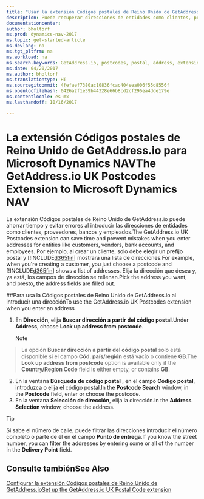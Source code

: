 ```yaml
---
title: "Usar la extensión Códigos postales de Reino Unido de GetAddress.io"
description: Puede recuperar direcciones de entidades como clientes, proveedores, empleados y bancos del Reino Unido desde el servicio GetAddress.io.
documentationcenter: 
author: bholtorf
ms.prod: dynamics-nav-2017
ms.topic: get-started-article
ms.devlang: na
ms.tgt_pltfrm: na
ms.workload: na
ms.search.keywords: GetAddress.io, postcodes, postal, address, extension
ms.date: 04/20/2017
ms.author: bholtorf
ms.translationtype: HT
ms.sourcegitcommit: 4fefaef7380ac10836fcac404eea006f55d8556f
ms.openlocfilehash: 0426a2f1e39b44328e66b8cd2cf296ea4dde179e
ms.contentlocale: es-mx
ms.lasthandoff: 10/16/2017

---
```


# <a name="the-getaddressio-uk-postcodes-extension-to-microsoft-dynamics-nav"></a><span data-ttu-id="2624c-103">La extensión Códigos postales de Reino Unido de GetAddress.io para Microsoft Dynamics NAV</span><span class="sxs-lookup"><span data-stu-id="2624c-103">The GetAddress.io UK Postcodes Extension to Microsoft Dynamics NAV</span></span>
<span data-ttu-id="2624c-104">La extensión Códigos postales de Reino Unido de GetAddress.io puede ahorrar tiempo y evitar errores al introducir las direcciones de entidades como clientes, proveedores, bancos y empleados.</span><span class="sxs-lookup"><span data-stu-id="2624c-104">The GetAddress.io UK Postcodes extension can save time and prevent mistakes when you enter addresses for entities like customers, vendors, bank accounts, and employees.</span></span> <span data-ttu-id="2624c-105">Por ejemplo, al crear un cliente, solo debe elegir un prefijo postal y [!INCLUDE[d365fin](includes/d365fin_md.md)] mostrará una lista de direcciones.</span><span class="sxs-lookup"><span data-stu-id="2624c-105">For example, when you're creating a customer, you just choose a postcode and [!INCLUDE[d365fin](includes/d365fin_md.md)] shows a list of addresses.</span></span> <span data-ttu-id="2624c-106">Elija la dirección que desea y, ya está, los campos de dirección se rellenan.</span><span class="sxs-lookup"><span data-stu-id="2624c-106">Pick the address you want, and presto, the address fields are filled out.</span></span>  

##<a name="to-use-the-getaddressio-uk-postcodes-extension-when-you-enter-an-address"></a><span data-ttu-id="2624c-107">Para usa la Códigos postales de Reino Unido de GetAddress.io al introducir una dirección</span><span class="sxs-lookup"><span data-stu-id="2624c-107">To use the GetAddress.io UK Postcodes extension when you enter an address</span></span>
1. <span data-ttu-id="2624c-108">En **Dirección**, elija **Buscar dirección a partir del código postal**.</span><span class="sxs-lookup"><span data-stu-id="2624c-108">Under **Address**, choose **Look up address from postcode**.</span></span>  

    > [!NOTE]  
>   <span data-ttu-id="2624c-109">La opción **Buscar dirección a partir del código postal** solo está disponible si el campo **Cód. país/región** está vacío o contiene **GB**.</span><span class="sxs-lookup"><span data-stu-id="2624c-109">The **Look up address from postcode** option is available only if the **Country/Region Code** field is either empty, or contains **GB**.</span></span>
2. <span data-ttu-id="2624c-110">En la ventana **Búsqueda de código postal** , en el campo **Código postal**, introduzca o elija el código postal.</span><span class="sxs-lookup"><span data-stu-id="2624c-110">In the **Postcode Search** window, in the **Postcode** field, enter or choose the postcode.</span></span>  
3. <span data-ttu-id="2624c-111">En la ventana **Selección de dirección**, elija la dirección.</span><span class="sxs-lookup"><span data-stu-id="2624c-111">In the **Address Selection** window, choose the address.</span></span>  

> [!TIP]  
>   <span data-ttu-id="2624c-112">Si sabe el número de calle, puede filtrar las direcciones introducir el número completo o parte de él en el campo **Punto de entrega**.</span><span class="sxs-lookup"><span data-stu-id="2624c-112">If you know the street number, you can filter the addresses by entering some or all of the number in the **Delivery Point** field.</span></span>


## <a name="see-also"></a><span data-ttu-id="2624c-113">Consulte también</span><span class="sxs-lookup"><span data-stu-id="2624c-113">See Also</span></span>
[<span data-ttu-id="2624c-114">Configurar la extensión Códigos postales de Reino Unido de GetAddress.io</span><span class="sxs-lookup"><span data-stu-id="2624c-114">Set up the GetAddress.io UK Postal Code extension</span></span>](LocalFunctionality/UnitedKingdom/uk-setup-postal-code-service.md)

